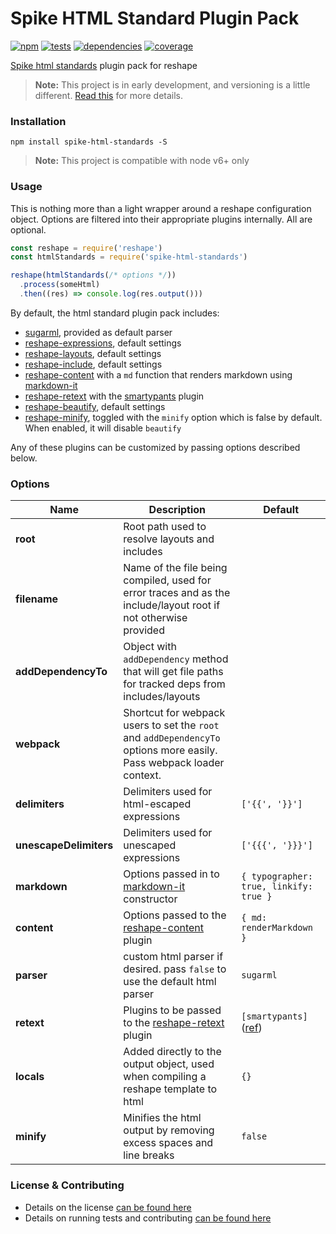 # Spike HTML Standard Plugin Pack

[![npm](http://img.shields.io/npm/v/spike-html-standards.svg?style=flat)](https://badge.fury.io/js/spike-html-standards) [![tests](http://img.shields.io/travis/static-dev/spike-html-standards/master.svg?style=flat)](https://travis-ci.org/static-dev/spike-html-standards) [![dependencies](http://img.shields.io/david/static-dev/spike-html-standards.svg?style=flat)](https://david-dm.org/static-dev/spike-html-standards) [![coverage](http://img.shields.io/coveralls/static-dev/spike-html-standards.svg?style=flat)](https://coveralls.io/github/static-dev/spike-html-standards)

[Spike html standards](https://spike.readme.io/docs/html-standards) plugin pack for reshape

> **Note:** This project is in early development, and versioning is a little different. [Read this](http://markup.im/#q4_cRZ1Q) for more details.

### Installation

`npm install spike-html-standards -S`

> **Note:** This project is compatible with node v6+ only

### Usage

This is nothing more than a light wrapper around a reshape configuration object. Options are filtered into their appropriate plugins internally. All are optional.

```js
const reshape = require('reshape')
const htmlStandards = require('spike-html-standards')

reshape(htmlStandards(/* options */))
  .process(someHtml)
  .then((res) => console.log(res.output()))
```

By default, the html standard plugin pack includes:

- [sugarml](https://github.com/reshape/sugarml), provided as default parser
- [reshape-expressions](https://github.com/reshape/expressions), default settings
- [reshape-layouts](https://github.com/reshape/layouts), default settings
- [reshape-include](https://github.com/reshape/include), default settings
- [reshape-content](https://github.com/reshape/content) with a `md` function that renders markdown using [markdown-it](https://github.com/markdown-it/markdown-it)
- [reshape-retext](https://github.com/reshape/retext) with the [smartypants](https://github.com/wooorm/retext-smartypants) plugin
- [reshape-beautify](https://github.com/reshape/beautify), default settings
- [reshape-minify](https://github.com/reshape/minify), toggled with the `minify` option which is false by default. When enabled, it will disable `beautify`

Any of these plugins can be customized by passing options described below.

### Options

| Name | Description | Default |
| ---- | ----------- | ------- |
| **root** | Root path used to resolve layouts and includes | |
| **filename** | Name of the file being compiled, used for error traces and as the include/layout root if not otherwise provided | |
| **addDependencyTo** | Object with `addDependency` method that will get file paths for tracked deps from includes/layouts | |
| **webpack** | Shortcut for webpack users to set the `root` and `addDependencyTo` options more easily. Pass webpack loader context. | |
| **delimiters** | Delimiters used for html-escaped expressions | `['{{', '}}']` |
| **unescapeDelimiters** | Delimiters used for unescaped expressions | `['{{{', '}}}']` |
| **markdown** | Options passed in to [markdown-it](https://github.com/markdown-it/markdown-it) constructor | `{ typographer: true, linkify: true }` |
| **content** | Options passed to the [reshape-content](https://github.com/reshape/content) plugin | `{ md: renderMarkdown }` |
| **parser** | custom html parser if desired. pass `false` to use the default html parser | `sugarml` |
| **retext** | Plugins to be passed to the [reshape-retext](https://github.com/reshape/retext) plugin | `[smartypants]` ([ref](https://github.com/wooorm/retext-smartypants)) |
| **locals** | Added directly to the output object, used when compiling a reshape template to html | `{}` |
| **minify** | Minifies the html output by removing excess spaces and line breaks | `false` |

### License & Contributing

- Details on the license [can be found here](LICENSE.md)
- Details on running tests and contributing [can be found here](contributing.md)
